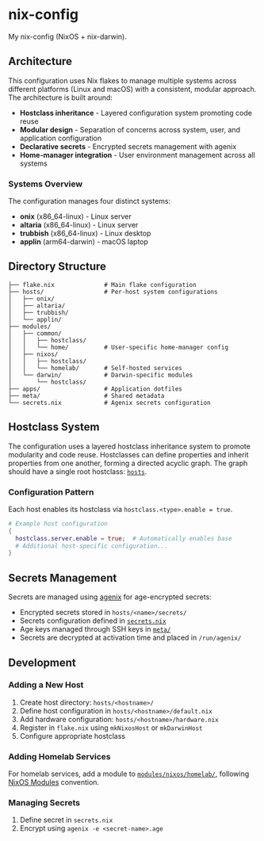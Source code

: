 # nix-config

My nix-config (NixOS + nix-darwin).

## Architecture

This configuration uses Nix flakes to manage multiple systems across different platforms (Linux and macOS) with a consistent, modular approach. The architecture is built around:

- **Hostclass inheritance** - Layered configuration system promoting code reuse
- **Modular design** - Separation of concerns across system, user, and application configuration
- **Declarative secrets** - Encrypted secrets management with agenix
- **Home-manager integration** - User environment management across all systems

### Systems Overview

The configuration manages four distinct systems:

- **onix** (x86_64-linux) - Linux server
- **altaria** (x86_64-linux) - Linux server
- **trubbish** (x86_64-linux) - Linux desktop
- **applin** (arm64-darwin) - macOS laptop

## Directory Structure

```
├── flake.nix              # Main flake configuration
├── hosts/                 # Per-host system configurations
│   ├── onix/
│   ├── altaria/
│   ├── trubbish/
│   └── applin/
├── modules/
│   ├── common/
│   │   ├── hostclass/
│   │   └── home/          # User-specific home-manager config
│   ├── nixos/
│   │   ├── hostclass/
│   │   └── homelab/       # Self-hosted services
│   └── darwin/            # Darwin-specific modules
│       └── hostclass/
├── apps/                  # Application dotfiles
├── meta/                  # Shared metadata
└── secrets.nix            # Agenix secrets configuration
```

## Hostclass System

The configuration uses a layered hostclass inheritance system to promote
modularity and code reuse. Hostclasses can define properties and inherit
properties from one another, forming a directed acyclic graph. The graph should
have a single root hostclass: [`hosts`](./modules/common/hostclass/base.nix).

### Configuration Pattern

Each host enables its hostclass via `hostclass.<type>.enable = true`.

```nix
# Example host configuration
{
  hostclass.server.enable = true;  # Automatically enables base
  # Additional host-specific configuration...
}
```

## Secrets Management

Secrets are managed using [agenix](https://github.com/ryantm/agenix) for age-encrypted secrets:

- Encrypted secrets stored in `hosts/<name>/secrets/`
- Secrets configuration defined in [`secrets.nix`](./secrets.nix)
- Age keys managed through SSH keys in [`meta/`](./meta/)
- Secrets are decrypted at activation time and placed in `/run/agenix/`

## Development

### Adding a New Host

1. Create host directory: `hosts/<hostname>/`
2. Define host configuration in `hosts/<hostname>/default.nix`
3. Add hardware configuration: `hosts/<hostname>/hardware.nix`
4. Register in `flake.nix` using `mkNixosHost` or `mkDarwinHost`
5. Configure appropriate hostclass

### Adding Homelab Services

For homelab services, add a module to
[`modules/nixos/homelab/`](./modules/nixos/homelab/), following [NixOS
Modules](https://nixos.wiki/wiki/NixOS_modules) convention.

### Managing Secrets

1. Define secret in `secrets.nix`
2. Encrypt using `agenix -e <secret-name>.age`
